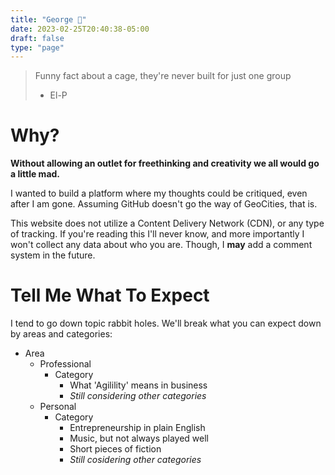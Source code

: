 ```yaml
---
title: "George 🐺"
date: 2023-02-25T20:40:38-05:00
draft: false
type: "page"
---
```

> Funny fact about a cage, they're never built for just one group
> 
> - El-P

# Why?
**Without allowing an outlet for freethinking and creativity we all would go a little mad.**

I wanted to build a platform where my thoughts could be critiqued, even after I am gone. Assuming GitHub doesn't go the way of GeoCities, that is.

This website does not utilize a Content Delivery Network (CDN), or any type of tracking. If you're reading this I'll never know, and more importantly I won't collect any data about who you are. Though, I **may** add a comment system in the future.

# Tell Me What To Expect
I tend to go down topic rabbit holes. We'll break what you can expect down by areas and categories:
- Area
  - Professional
    - Category
      - What 'Agilility' means in business
      - _Still considering other categories_
  - Personal
    - Category
      - Entrepreneurship in plain English
      - Music, but not always played well
      - Short pieces of fiction
      - _Still cosidering other categories_



